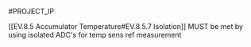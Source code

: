 #PROJECT_IP

[[EV.8.5 Accumulator Temperature#EV.8.5.7 Isolation]] MUST be met by using isolated ADC's for temp sens ref measurement
